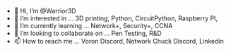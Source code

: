 - 👋 Hi, I’m @Warrior3D
- 👀 I’m interested in ...              3D printing, Python, CircuitPython, Raspberry PI,
- 🌱 I’m currently learning ...         Network+, Security+, CCNA
- 💞️ I’m looking to collaborate on ...  Pen Testing, R&D
- 📫 How to reach me ...                Voron Discord, Network Chuck Discord, Linkedin

<!---
Warrior3D/Warrior3D is a ✨ special ✨ repository because its `README.md` (this file) appears on your GitHub profile.
You can click the Preview link to take a look at your changes.
--->

